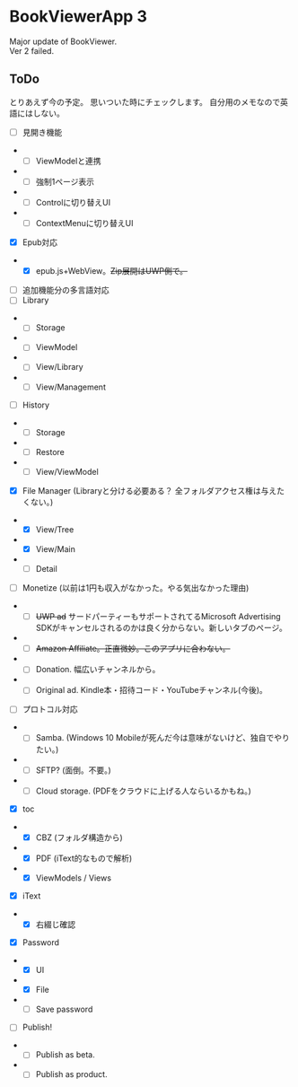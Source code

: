 # BookViewerApp 3
Major update of BookViewer.  
Ver 2 failed.

## ToDo
とりあえず今の予定。
思いついた時にチェックします。
自分用のメモなので英語にはしない。

- [ ] 見開き機能
- - [ ] ViewModelと連携
- - [ ] 強制1ページ表示
- - [ ] Controlに切り替えUI
- - [ ] ContextMenuに切り替えUI
- [x] Epub対応
- - [x] epub.js+WebView。~~Zip展開はUWP側で。~~
- [ ] 追加機能分の多言語対応
- [ ] Library
- - [ ] Storage
- - [ ] ViewModel
- - [ ] View/Library
- - [ ] View/Management
- [ ] History
- - [ ] Storage
- - [ ] Restore
- - [ ] View/ViewModel
- [x] File Manager (Libraryと分ける必要ある？ 全フォルダアクセス権は与えたくない。)
- - [x] View/Tree
- - [x] View/Main
- - [ ] Detail
- [ ] Monetize (以前は1円も収入がなかった。やる気出なかった理由)
- - [ ] ~~UWP ad~~ サードパーティーもサポートされてるMicrosoft Advertising SDKがキャンセルされるのかは良く分からない。新しいタブのページ。
- - [ ] ~~Amazon Affiliate。正直微妙。このアプリに合わない。~~
- - [ ] Donation. 幅広いチャンネルから。
- - [ ] Original ad. Kindle本・招待コード・YouTubeチャンネル(今後)。
- [ ] プロトコル対応
- - [ ] Samba. (Windows 10 Mobileが死んだ今は意味がないけど、独自でやりたい。)
- - [ ] SFTP? (面倒。不要。)
- - [ ] Cloud storage. (PDFをクラウドに上げる人ならいるかもね。)
- [x] toc
- - [x] CBZ (フォルダ構造から)
- - [x] PDF (iText的なもので解析)
- - [x] ViewModels / Views
- [x] iText
- - [x] 右綴じ確認
- [x] Password
- - [x] UI
- - [x] File
- - [ ] Save password
- [ ] Publish!
- - [ ] Publish as beta.
- - [ ] Publish as product.
